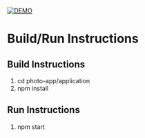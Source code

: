 [![DEMO](http://img.youtube.com/vi/OyRgzGGD7uM/0.jpg)](http://www.youtube.com/watch?v=OyRgzGGD7uM)


# Build/Run Instructions

## Build Instructions

1. cd photo-app/application
2. npm install

## Run Instructions

1. npm start
